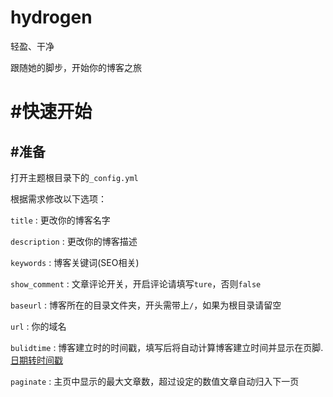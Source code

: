 # hydrogen
轻盈、干净

跟随她的脚步，开始你的博客之旅

# #快速开始

## #准备

打开主题根目录下的`_config.yml`

根据需求修改以下选项：

`title` : 更改你的博客名字

`description` : 更改你的博客描述

`keywords` : 博客关键词(SEO相关)

`show_comment` : 文章评论开关，开启评论请填写`ture`，否则`false`

`baseurl` : 博客所在的目录文件夹，开头需带上`/`，如果为根目录请留空

`url` : 你的域名

`bulidtime` : 博客建立时的时间戳，填写后将自动计算博客建立时间并显示在页脚. [日期转时间戳](https://tool.lu/timestamp/)

`paginate` : 主页中显示的最大文章数，超过设定的数值文章自动归入下一页
